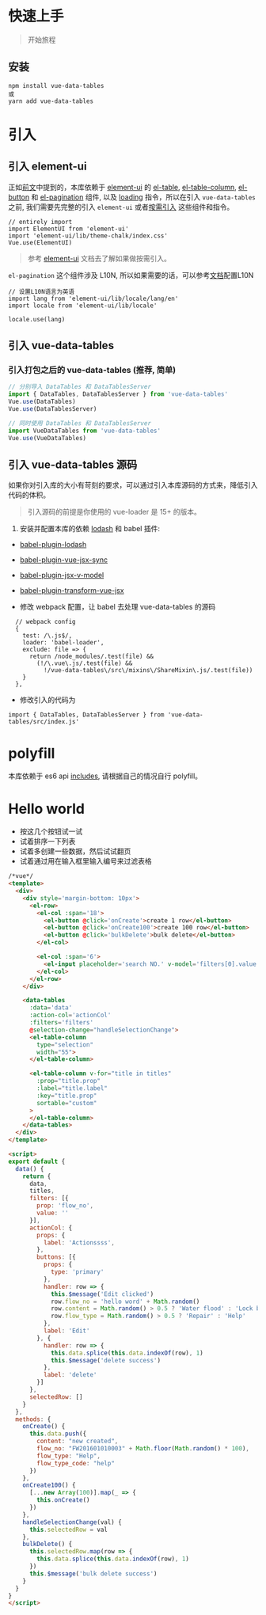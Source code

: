 # 快速上手
> 开始旅程

## 安装

```
npm install vue-data-tables
或
yarn add vue-data-tables
```

# 引入

## 引入 element-ui
正如[前文](/zh-cn/?id=vue-data-tables)中提到的，本库依赖于 [element-ui](http://element.eleme.io/) 的 [el-table](http://element.eleme.io/#/zh-CN/component/table), [el-table-column](http://element.eleme.io/#/zh-CN/component/table#table-column-attributes), [el-button](http://element.eleme.io/#/zh-CN/component/button) 和 [el-pagination](http://element.eleme.io/#/zh-CN/component/pagination) 组件, 以及 [loading](https://element.eleme.io/#/zh-CN/component/loading) 指令，所以在引入 `vue-data-tables` 之前, 我们需要先完整的引入 `element-ui` 或者[按需引入](http://element.eleme.io/#/zh-CN/component/quickstart) 这些组件和指令。

```
// entirely import
import ElementUI from 'element-ui'
import 'element-ui/lib/theme-chalk/index.css'
Vue.use(ElementUI)
```

> 参考 [element-ui](http://element.eleme.io/#/en-US/component/quickstart) 文档去了解如果做按需引入。

`el-pagination` 这个组件涉及 L10N, 所以如果需要的话，可以参考[文档](http://element.eleme.io/#/en-US/component/i18n#internationalization)配置L10N

```
// 设置L10N语言为英语
import lang from 'element-ui/lib/locale/lang/en'
import locale from 'element-ui/lib/locale'

locale.use(lang)
```

## 引入 vue-data-tables

### 引入打包之后的 vue-data-tables (推荐, 简单)
```js
// 分别导入 DataTables 和 DataTablesServer
import { DataTables, DataTablesServer } from 'vue-data-tables'
Vue.use(DataTables)
Vue.use(DataTablesServer)

// 同时使用 DataTables 和 DataTablesServer
import VueDataTables from 'vue-data-tables'
Vue.use(VueDataTables)
```

## 引入 vue-data-tables 源码
如果你对引入库的大小有苛刻的要求，可以通过引入本库源码的方式来，降低引入代码的体积。

> 引入源码的前提是你使用的 vue-loader 是 15+ 的版本。

1. 安装并配置本库的依赖 [lodash](https://lodash.com/) 和 babel 插件:
  * [babel-plugin-lodash](https://github.com/lodash/babel-plugin-lodash)
  * [babel-plugin-vue-jsx-sync](https://github.com/njleonzhang/babel-plugin-vue-jsx-sync)
  * [babel-plugin-jsx-v-model](https://github.com/nickmessing/babel-plugin-jsx-v-model)
  * [babel-plugin-transform-vue-jsx](https://github.com/vuejs/babel-plugin-transform-vue-jsx)

* 修改 webpack 配置，让 babel 去处理 vue-data-tables 的源码
```
  // webpack config
  {
    test: /\.js$/,
    loader: 'babel-loader',
    exclude: file => {
      return /node_modules/.test(file) &&
        (!/\.vue\.js/.test(file) &&
          !/vue-data-tables\/src\/mixins\/ShareMixin\.js/.test(file))
    }
  },
```

* 修改引入的代码为

```
import { DataTables, DataTablesServer } from 'vue-data-tables/src/index.js'
```

# polyfill
本库依赖于 es6 api [includes](https://developer.mozilla.org/en-US/docs/Web/JavaScript/Reference/Global_Objects/Array/includes), 请根据自己的情况自行 polyfill。

# Hello world
* 按这几个按钮试一试
* 试着排序一下列表
* 试着多创建一些数据，然后试试翻页
* 试着通过用在输入框里输入编号来过滤表格

```html
/*vue*/
<template>
  <div>
    <div style='margin-bottom: 10px'>
      <el-row>
        <el-col :span='18'>
          <el-button @click='onCreate'>create 1 row</el-button>
          <el-button @click='onCreate100'>create 100 row</el-button>
          <el-button @click='bulkDelete'>bulk delete</el-button>
        </el-col>

        <el-col :span='6'>
          <el-input placeholder='search NO.' v-model='filters[0].value'></el-input>
        </el-col>
      </el-row>
    </div>

    <data-tables
      :data='data'
      :action-col='actionCol'
      :filters='filters'
      @selection-change="handleSelectionChange">
      <el-table-column
        type="selection"
        width="55">
      </el-table-column>

      <el-table-column v-for="title in titles"
        :prop="title.prop"
        :label="title.label"
        :key="title.prop"
        sortable="custom"
      >
      </el-table-column>
    </data-tables>
  </div>
</template>

<script>
export default {
  data() {
    return {
      data,
      titles,
      filters: [{
        prop: 'flow_no',
        value: ''
      }],
      actionCol: {
        props: {
          label: 'Actionssss',
        },
        buttons: [{
          props: {
            type: 'primary'
          },
          handler: row => {
            this.$message('Edit clicked')
            row.flow_no = 'hello word' + Math.random()
            row.content = Math.random() > 0.5 ? 'Water flood' : 'Lock broken'
            row.flow_type = Math.random() > 0.5 ? 'Repair' : 'Help'
          },
          label: 'Edit'
        }, {
          handler: row => {
            this.data.splice(this.data.indexOf(row), 1)
            this.$message('delete success')
          },
          label: 'delete'
        }]
      },
      selectedRow: []
    }
  },
  methods: {
    onCreate() {
      this.data.push({
        content: "new created",
        flow_no: "FW201601010003" + Math.floor(Math.random() * 100),
        flow_type: "Help",
        flow_type_code: "help"
      })
    },
    onCreate100() {
      [...new Array(100)].map(_ => {
        this.onCreate()
      })
    },
    handleSelectionChange(val) {
      this.selectedRow = val
    },
    bulkDelete() {
      this.selectedRow.map(row => {
        this.data.splice(this.data.indexOf(row), 1)
      })
      this.$message('bulk delete success')
    }
  }
}
</script>
```
